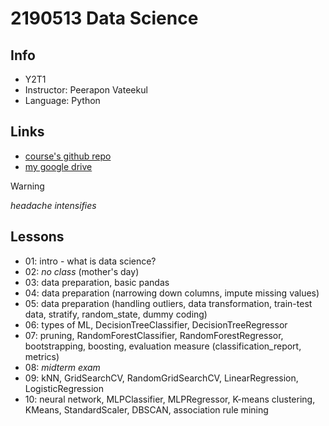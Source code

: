# 2190513 Data Science

## Info
- Y2T1
- Instructor: Peerapon Vateekul
- Language: Python

## Links
- [course's github repo](https://github.com/pvateekul/2190513_DS-ICE_2024s1)
- [my google drive](https://drive.google.com/drive/folders/12Q835RvD0TF1pT5gWEFnDRp9v0ECDdvm?usp=sharing)

> [!WARNING]
> *headache intensifies*

## Lessons
- 01: intro - what is data science?
- 02: *no class* (mother's day)
- 03: data preparation, basic pandas
- 04: data preparation (narrowing down columns, impute missing values)
- 05: data preparation (handling outliers, data transformation, train-test data, stratify, random_state, dummy coding)
- 06: types of ML, DecisionTreeClassifier, DecisionTreeRegressor
- 07: pruning, RandomForestClassifier, RandomForestRegressor, bootstrapping, boosting, evaluation measure (classification_report, metrics)
- 08: *midterm exam*
- 09: kNN, GridSearchCV, RandomGridSearchCV, LinearRegression, LogisticRegression
- 10: neural network, MLPClassifier, MLPRegressor, K-means clustering, KMeans, StandardScaler, DBSCAN, association rule mining